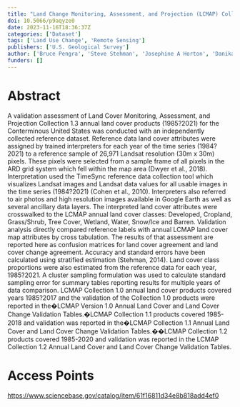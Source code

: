 ```yaml
---
title: "Land Change Monitoring, Assessment, and Projection (LCMAP) Collection 1.3 Annual Land Cover and Land Cover Change Validation Tables (1985&amp;amp;ndash;2021) for the Conterminous United States"
doi: 10.5066/p9aqyze0
date: 2023-11-16T18:36:37Z
categories: ['Dataset']
tags: ['Land Use Change', 'Remote Sensing']
publishers: ['U.S. Geological Survey']
author: ['Bruce Pengra', 'Steve Stehman', 'Josephine A Horton', 'Danika F Wellington']
funders: []
---
```


# Abstract
A validation assessment of Land Cover Monitoring, Assessment, and Projection Collection 1.3 annual land cover products (1985?2021) for the Conterminous United States was conducted with an independently collected reference dataset. Reference data land cover attributes were assigned by trained interpreters for each year of the time series (1984?2021) to a reference sample of 26,971 Landsat resolution (30m x 30m) pixels. These pixels were selected from a sample frame of all pixels in the ARD grid system which fell within the map area (Dwyer et al., 2018). Interpretation used the TimeSync reference data collection tool which visualizes Landsat images and Landsat data values for all usable images in the time series (1984?2021) (Cohen et al., 2010). Interpreters also referred to air photos and high resolution images available in Google Earth as well as several ancillary data layers. The interpreted land cover attributes were crosswalked to the LCMAP annual land cover classes: Developed, Cropland, Grass/Shrub, Tree Cover, Wetland, Water, Snow/Ice and Barren. Validation analysis directly compared reference labels with annual LCMAP land cover map attributes by cross tabulation. The results of that assessment are reported here as confusion matrices for land cover agreement and land cover change agreement. Accuracy and standard errors have been calculated using stratified estimation (Stehman, 2014). Land cover class proportions were also estimated from the reference data for each year, 1985?2021. A cluster sampling formulation was used to calculate standard sampling error for summary tables reporting results for multiple years of data comparison. LCMAP Collection 1.0 annual land cover products covered years 1985?2017 and the validation of the Collection 1.0 products were reported in the�LCMAP Version 1.0 Annual Land Cover and Land Cover Change Validation Tables.�LCMAP Collection 1.1 products covered 1985-2018 and validation was reported in the�LCMAP Collection 1.1 Annual Land Cover and Land Cover Change Validation Tables.��LCMAP Collection 1.2 products covered 1985-2020 and validation was reported in the LCMAP Collection 1.2 Annual Land Cover and Land Cover Change Validation Tables.

# Access Points
https://www.sciencebase.gov/catalog/item/61f16811d34e8b818add4ef0